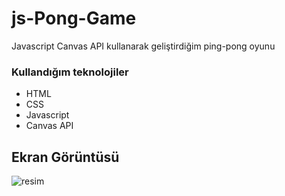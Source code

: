 # js-Pong-Game
Javascript Canvas API kullanarak geliştirdiğim ping-pong oyunu

### Kullandığım teknolojiler
* HTML
* CSS
* Javascript
* Canvas API




## Ekran Görüntüsü
![resim](https://user-images.githubusercontent.com/58819819/206723791-761fe324-827f-4314-a484-05b171cb8a59.png)

